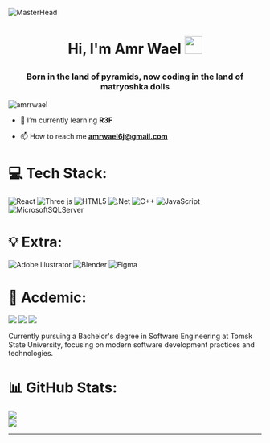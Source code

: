 ![MasterHead](https://user-images.githubusercontent.com/115386517/225841791-e6eb2fcf-6de1-45ec-a5e8-0c321f0af245.gif)
<h1 align="center"> 
  Hi, I'm Amr Wael
  <img src="https://media.giphy.com/media/hvRJCLFzcasrR4ia7z/giphy.gif" width="35"> 
</p><h3 align="center">Born in the land of pyramids, now coding in the land of matryoshka dolls</h3>

<p align="left"> <img src="https://komarev.com/ghpvc/?username=amrrwael&label=Profile%20views&color=0e75b6&style=flat" alt="amrrwael" /> </p>

- 🌱 I’m currently learning **R3F**

- 📫 How to reach me **amrwael6j@gmail.com**

# 💻 Tech Stack:
![React](https://img.shields.io/badge/react-%2320232a.svg?style=for-the-badge&logo=react&logoColor=%2361DAFB) ![Three js](https://img.shields.io/badge/threejs-black?style=for-the-badge&logo=three.js&logoColor=white) ![HTML5](https://img.shields.io/badge/html5-%23E34F26.svg?style=for-the-badge&logo=html5&logoColor=white) ![.Net](https://img.shields.io/badge/.NET-5C2D91?style=for-the-badge&logo=.net&logoColor=white) ![C++](https://img.shields.io/badge/c++-%2300599C.svg?style=for-the-badge&logo=c%2B%2B&logoColor=white) ![JavaScript](https://img.shields.io/badge/javascript-%23323330.svg?style=for-the-badge&logo=javascript&logoColor=%23F7DF1E) ![MicrosoftSQLServer](https://img.shields.io/badge/Microsoft%20SQL%20Server-CC2927?style=for-the-badge&logo=microsoft%20sql%20server&logoColor=white)
# 💡 Extra:
![Adobe Illustrator](https://img.shields.io/badge/adobe%20illustrator-%23FF9A00.svg?style=for-the-badge&logo=adobe%20illustrator&logoColor=white) ![Blender](https://img.shields.io/badge/blender-%23F5792A.svg?style=for-the-badge&logo=blender&logoColor=white) ![Figma](https://img.shields.io/badge/figma-%23F24E1E.svg?style=for-the-badge&logo=figma&logoColor=white)
# 📜 Acdemic:
  <img src="https://img.shields.io/badge/Bachelor%20of%20Software%20Engineering-Tomsk%20State%20University-1877F2?style=for-the-badge">
    <img src="https://img.shields.io/badge/GPA-4.2/5.0-EFEEE9?style=for-the-badge">
    <img src="https://img.shields.io/badge/Graduation%20Year-2026-FFD700?style=for-the-badge">
  <p>Currently pursuing a Bachelor's degree in Software Engineering at Tomsk State University, focusing on modern software development practices and technologies.</p>
  
# 📊 GitHub Stats:
![](https://github-readme-stats.vercel.app/api?username=amrrrwael&theme=dark&hide_border=false&include_all_commits=false&count_private=false)<br/>
![](https://nirzak-streak-stats.vercel.app/?user=amrrrwael&theme=dark&hide_border=false)<br/>

---


